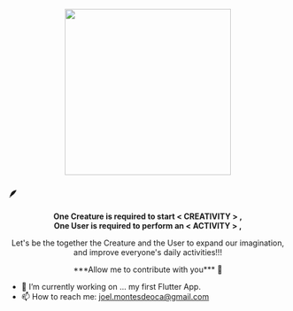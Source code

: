 >

<p align="center">
<img src="https://user-images.githubusercontent.com/122069243/216305267-660be15c-cce5-4c64-9b15-838a51bf8fae.gif" width="300">
</p>


### 🪶
<p align="center">
<b>One Creature is required to start < CREATIVITY > ,</b><br>
<b>One User is required to perform an < ACTIVITY > , </b><br>
</p>

<p align="center">Let's be the together the Creature and the User to expand our imagination, and improve everyone's daily activities!!!</p> 

<p align="center">***Allow me to contribute with you*** 🤝
</b><br><p/>

- 🔭 I’m currently working on ... my first Flutter App.
- 📫 How to reach me: joel.montesdeoca@gmail.com

  
